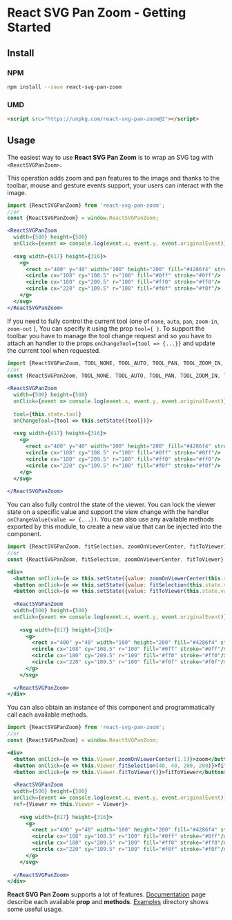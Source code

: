 # React SVG Pan Zoom - Getting Started

## Install
### NPM
```sh
npm install --save react-svg-pan-zoom
```
### UMD
```html
<script src="https://unpkg.com/react-svg-pan-zoom@2"></script>
```

## Usage
The easiest way to use **React SVG Pan Zoom** is to wrap an SVG tag with `<ReactSVGPanZoom>`. 

This operation adds zoom and pan features to the image and thanks to the toolbar, mouse and gesture events support,
 your users can interact with the image.
```jsx harmony
import {ReactSVGPanZoom} from 'react-svg-pan-zoom';
//or
const {ReactSVGPanZoom} = window.ReactSVGPanZoom;

<ReactSVGPanZoom
  width={500} height={500}
  onClick={event => console.log(event.x, event.y, event.originalEvent)}>
  
  <svg width={617} height={316}>
    <g>
      <rect x="400" y="40" width="100" height="200" fill="#4286f4" stroke="#f4f142"/>
      <circle cx="108" cy="108.5" r="100" fill="#0ff" stroke="#0ff"/>
      <circle cx="180" cy="209.5" r="100" fill="#ff0" stroke="#ff0"/>
      <circle cx="220" cy="109.5" r="100" fill="#f0f" stroke="#f0f"/>
    </g>
  </svg>  
</ReactSVGPanZoom>

```

If you need to fully control the current tool (one of `none`, `auto`, `pan`, `zoom-in`, `zoom-out` ), You can specify it using the prop `tool={ }`.
 To support the toolbar you have to manage the tool change request and so you have to attach an handler to 
 the props `onChangeTool={tool => {...}}` and update the current tool when requested.
```jsx harmony
import {ReactSVGPanZoom, TOOL_NONE, TOOL_AUTO, TOOL_PAN, TOOL_ZOOM_IN, TOOL_ZOOM_OUT} from 'react-svg-pan-zoom';
//or
const {ReactSVGPanZoom, TOOL_NONE, TOOL_AUTO, TOOL_PAN, TOOL_ZOOM_IN, TOOL_ZOOM_OUT} = window.ReactSVGPanZoom;

<ReactSVGPanZoom
  width={500} height={500}
  onClick={event => console.log(event.x, event.y, event.originalEvent)}
  
  tool={this.state.tool}
  onChangeTool={tool => this.setState({tool})}>
  
  <svg width={617} height={316}>
    <g>
      <rect x="400" y="40" width="100" height="200" fill="#4286f4" stroke="#f4f142"/>
      <circle cx="108" cy="108.5" r="100" fill="#0ff" stroke="#0ff"/>
      <circle cx="180" cy="209.5" r="100" fill="#ff0" stroke="#ff0"/>
      <circle cx="220" cy="109.5" r="100" fill="#f0f" stroke="#f0f"/>
    </g>
  </svg>
  
</ReactSVGPanZoom>

```

You can also fully control the state of the viewer. You can lock the viewer state on a specific value and 
support the view change with the handler `onChangeValue(value => {...})`.
You can also use any available methods exported by this module, to create a new value that can be injected into the component.
```jsx harmony
import {ReactSVGPanZoom, fitSelection, zoomOnViewerCenter, fitToViewer} from 'react-svg-pan-zoom';
//or
const {ReactSVGPanZoom, fitSelection, zoomOnViewerCenter, fitToViewer} = window.ReactSVGPanZoom;

<div>
  <button onClick={e => this.setState({value: zoomOnViewerCenter(this.state.value, 1.1)}) }>zoom</button>
  <button onClick={e => this.setState({value: fitSelection(this.state.value, 40, 40, 200, 200)})}>fitSelection</button>
  <button onClick={e => this.setState({value: fitToViewer(this.state.value)})}>fitToViewer</button>
  
  <ReactSVGPanZoom
  width={500} height={500}
  onClick={event => console.log(event.x, event.y, event.originalEvent)}>
  
    <svg width={617} height={316}>
      <g>
        <rect x="400" y="40" width="100" height="200" fill="#4286f4" stroke="#f4f142"/>
        <circle cx="108" cy="108.5" r="100" fill="#0ff" stroke="#0ff"/>
        <circle cx="180" cy="209.5" r="100" fill="#ff0" stroke="#ff0"/>
        <circle cx="220" cy="109.5" r="100" fill="#f0f" stroke="#f0f"/>
      </g>
    </svg>
  
  </ReactSVGPanZoom>
</div>

``` 

You can also obtain an instance of this component and programmatically call each available methods.
```jsx harmony
import {ReactSVGPanZoom} from 'react-svg-pan-zoom';
//or
const {ReactSVGPanZoom} = window.ReactSVGPanZoom;

<div>
  <button onClick={e => this.Viewer.zoomOnViewerCenter(1.1)}>zoom</button> 
  <button onClick={e => this.Viewer.fitSelection(40, 40, 200, 200)}>fitSelection</button>
  <button onClick={e => this.Viewer.fitToViewer()}>fitToViewer</button>
  
  <ReactSVGPanZoom
  width={500} height={500}
  onClick={event => console.log(event.x, event.y, event.originalEvent)}
  ref={Viewer => this.Viewer = Viewer}>
    
    <svg width={617} height={316}>
      <g>
        <rect x="400" y="40" width="100" height="200" fill="#4286f4" stroke="#f4f142"/>
        <circle cx="108" cy="108.5" r="100" fill="#0ff" stroke="#0ff"/>
        <circle cx="180" cy="209.5" r="100" fill="#ff0" stroke="#ff0"/>
        <circle cx="220" cy="109.5" r="100" fill="#f0f" stroke="#f0f"/>
      </g>
    </svg>
  
  </ReactSVGPanZoom>
</div>
``` 

**React SVG Pan Zoom** supports a lot of features. [Documentation](./documentation.md) page describe each available **prop** and **methods**. 
[Examples](https://github.com/chrvadala/react-svg-pan-zoom#usage-examples) directory shows some useful usage.
